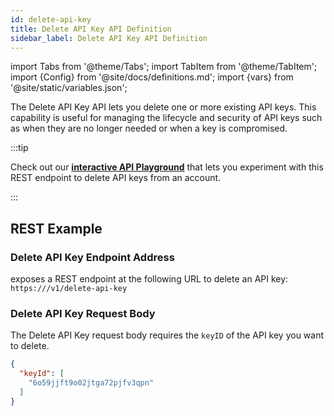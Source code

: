 ```yaml
---
id: delete-api-key
title: Delete API Key API Definition
sidebar_label: Delete API Key API Definition
---
```


import Tabs from '@theme/Tabs';
import TabItem from '@theme/TabItem';
import {Config} from '@site/docs/definitions.md';
import {vars} from '@site/static/variables.json';

The Delete API Key API lets you delete one or more existing API keys. 
This capability is useful for managing the lifecycle and security of API keys 
such as when they are no longer needed or when a key is compromised.

:::tip

Check out our [**interactive API Playground**](/docs/rest-api/delete-api-key) that lets 
you experiment with this REST endpoint to delete API keys from an account.

:::

## REST Example

### Delete API Key Endpoint Address

<Config v="names.product"/> exposes a REST endpoint at the following URL
to delete an API key:
<code>https://<Config v="domains.rest.indexing"/>/v1/delete-api-key</code>

### Delete API Key Request Body


The Delete API Key request body requires the `keyID` of the API key you 
want to delete.


```json
{
  "keyId": [
    "6o59jjft9o02jtga72pjfv3qpn"
  ]
}
```